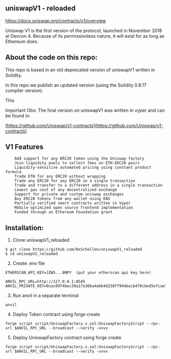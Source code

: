 ## uniswapV1 - reloaded

https://docs.uniswap.org/contracts/v1/overview

Uniswap V1 is the first version of the protocol, launched in November 2018 at Devcon 4. Because of its permissionless nature, it will exist for as long as Ethereum does.

## About the code on this repo:

This repo is based in an old deprecated version of uniswapV1 written in Solidity.

In this repo we publish an updated version (using the Solidity 0.8.17 compiler version).

This 

Important Obs: The final version on uniswapV1 was written in vyper and can be found in:

[https://github.com/Uniswap/v1-contracts](https://github.com/Uniswap/v1-contracts)



## V1 Features
    
        Add support for any ERC20 token using the Uniswap factory
        Join liquidity pools to collect fees on ETH-ERC20 pairs
        Liquidity-sensitive automated pricing using constant product formula
        Trade ETH for any ERC20 without wrapping
        Trade any ERC20 for any ERC20 in a single transaction
        Trade and transfer to a different address in a single transaction
        Lowest gas cost of any decentralized exchange
        Support for private and custom uniswap exchanges
        Buy ERC20 tokens from any wallet using ENS
        Partially verified smart contracts written in Vyper
        Mobile-optimized open source frontend implementation
        Funded through an Ethereum Foundation grant


## Installation:

1. Clone uniswapV1_reloaded
```
$ git clone https://github.com/0xSchellen/uniswapV1_reloaded
$ cd uniswapV1_reloaded
```

2. Create .env file

```
ETHERSCAN_API_KEY=JZW5...8NPY  (put your etherscan api key here)

ANVIL_RPC_URL=http://127.0.0.1:8545
ANVIL_PRIVATE_KEY=0xac0974bec39a17e36ba4a6b4d238ff944bacb478cbed5efcae784d7bf4f2ff80
```

3. Run anvil in a separate terminal

```
anvil
```

4. Deploy Token contract using forge create

```
forge script script/UniswapFactory.s.sol:UniswapFactoryScript --rpc-url $ANVIL_RPC_URL --broadcast --verify -vvvv
```

5. Deploy UniswapFactory contract using forge create
```
forge script script/UniswapFactory.s.sol:UniswapFactoryScript --rpc-url $ANVIL_RPC_URL --broadcast --verify -vvvv
```



